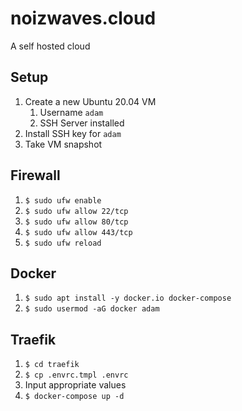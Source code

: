 # noizwaves.cloud

A self hosted cloud

## Setup
1.  Create a new Ubuntu 20.04 VM
    1.  Username `adam`
    1.  SSH Server installed
1.  Install SSH key for `adam`
1.  Take VM snapshot

## Firewall
1.  `$ sudo ufw enable`
1.  `$ sudo ufw allow 22/tcp`
1.  `$ sudo ufw allow 80/tcp`
1.  `$ sudo ufw allow 443/tcp`
1.  `$ sudo ufw reload`

## Docker
1.  `$ sudo apt install -y docker.io docker-compose`
1.  `$ sudo usermod -aG docker adam`

## Traefik
1.  `$ cd traefik`
1.  `$ cp .envrc.tmpl .envrc`
1.  Input appropriate values
1.  `$ docker-compose up -d`
